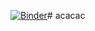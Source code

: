 [![Binder](https://mybinder.org/badge_logo.svg)](https://mybinder.org/v2/gh/shahaduzzamann/acacac/main?labpath=1.py)# acacac
